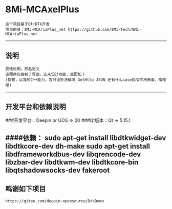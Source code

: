# 8Mi-MCAxelPlus
    这个项目基于Qt+DTk开发
    项目前身：8Mi-MCAriaPlus_net https://github.com/8Mi-Tech/8Mi-MCAriaPlus_net
---
## 说明
    要啥说明，顾名思义
    该程序仅绘制了界面，还未设计功能，原因如下
    (抱歉，以我的C++能力，暂时没办法解决 GetHttp JSON 还有什么case指令咋用来着，嘤嘤嘤)
---
## 开发平台和依赖说明
  ###开发平台：Deepin or UOS => 20
  ###Qt版本：Qt => 5.15.1

  ####依赖：
    sudo apt-get install libdtkwidget-dev libdtkcore-dev dh-make
    sudo apt-get install libdframeworkdbus-dev libqrencode-dev libzbar-dev libdtkwm-dev libdtkcore-bin  libqtshadowsocks-dev fakeroot
---
## 鸣谢如下项目
    https://gitee.com/deepin-opensource/DtkDemo 